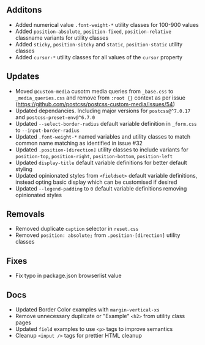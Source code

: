 ## Additons

- Added numerical value `.font-weight-*` utility classes for 100-900 values
- Added `position-absolute`, `position-fixed`, `position-relative` classname variants for utility classes
- Added `sticky`, `position-sitcky` and `static`, `position-static` utility classes
- Added `cursor-*` utility classes for all values of the `cursor` property

## Updates

- Moved `@custom-media` cusotm media queries from `_base.css` to `_media_queries.css` and remove from `:root {}` context as per issue (https://github.com/postcss/postcss-custom-media/issues/54)
- Updated dependancies. Including major versions for `postcss@^7.0.17` and `postcss-preset-env@^6.7.0`
- Updated `--select-border-radius` default variable definition in `_form.css` to `--input-border-radius`
- Updated `.font-weight-*` named variables and utility classes to match common name matching as identified in issue #32
- Updated `.position-[direction]` utility classes to include variants for `position-top`, `position-right`, `position-bottom`, `position-left`
- Updated `display-title` default variable definitions for better default styling
- Updated opinionated styles from `<fieldset>` default variable definitions, instead opting basic display which can be customised if desired
- Updated `--legend-padding` to `0` default variable definitions removing opinionated styles

## Removals

- Removed duplicate `caption` selector in `reset.css`
- Removed `position: absolute;` from `.position-[direction]` utility classes

## Fixes

- Fix typo in package.json browserlist value

## Docs

- Updated Border Color examples with `margin-vertical-xs`
- Remove unnecessary duplicate or "Example" `<h2>` from utility class pages
- Updated `field` examples to use `<p>` tags to improve semantics
- Cleanup `<input />` tags for prettier HTML cleanup
